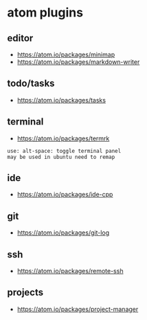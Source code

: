 # atom plugins

## editor
* https://atom.io/packages/minimap
* https://atom.io/packages/markdown-writer

## todo/tasks
* https://atom.io/packages/tasks


## terminal
* https://atom.io/packages/termrk

```
use: alt-space: toggle terminal panel
may be used in ubuntu need to remap
```

## ide
* https://atom.io/packages/ide-cpp

## git
* https://atom.io/packages/git-log

## ssh
* https://atom.io/packages/remote-ssh

## projects
* https://atom.io/packages/project-manager
